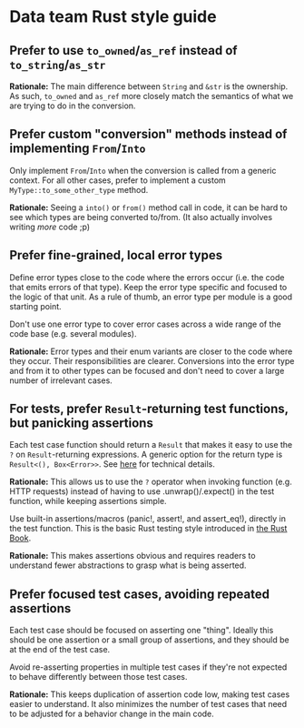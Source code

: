 # Data team Rust style guide

## Prefer to use `to_owned`/`as_ref` instead of `to_string`/`as_str`

**Rationale:** The main difference between `String` and `&str` is the ownership. As such, `to_owned`
and `as_ref` more closely match the semantics of what we are trying to do in the conversion.

## Prefer custom "conversion" methods instead of implementing `From`/`Into`

Only implement `From`/`Into` when the conversion is called from a generic context. For all other
cases, prefer to implement a custom `MyType::to_some_other_type` method.

**Rationale:** Seeing a `into()` or `from()` method call in code, it can be hard to see which types
are being converted to/from. (It also actually involves writing _more_ code ;p)

## Prefer fine-grained, local error types

Define error types close to the code where the errors occur (i.e. the code that emits errors of that
type). Keep the error type specific and focused to the logic of that unit. As a rule of thumb, an
error type per module is a good starting point.

Don't use one error type to cover error cases across a wide range of the code base (e.g. several
modules).

**Rationale:** Error types and their enum variants are closer to the code where they occur. Their
responsibilities are clearer. Conversions into the error type and from it to other types can be
focused and don't need to cover a large number of irrelevant cases.

## For tests, prefer `Result`-returning test functions, but panicking assertions

Each test case function should return a `Result` that makes it easy to use the `?` on
`Result`-returning expressions. A generic option for the return type is `Result<(), Box<Error>>`.
See [here][result-returning] for technical details.

[result-returning]: https://ebarnard.github.io/2019-06-03-rust-smaller-trait-implementers-docs/edition-guide/rust-2018/error-handling-and-panics/question-mark-in-main-and-tests.html

**Rationale:** This allows us to use the `?` operator when invoking function (e.g. HTTP requests)
instead of having to use .unwrap()/.expect() in the test function, while keeping assertions simple.

Use built-in assertions/macros (panic!, assert!, and assert_eq!), directly in the test function.
This is the basic Rust testing style introduced in [the Rust Book][rust-book-ch11].

[rust-book-ch11]: https://doc.rust-lang.org/book/ch11-01-writing-tests.html

**Rationale:** This makes assertions obvious and requires readers to understand fewer abstractions
to grasp what is being asserted.

## Prefer focused test cases, avoiding repeated assertions

Each test case should be focused on asserting one "thing". Ideally this should be one assertion or
a small group of assertions, and they should be at the end of the test case.

Avoid re-asserting properties in multiple test cases if they're not expected to behave differently
between those test cases.

**Rationale:** This keeps duplication of assertion code low, making test cases easier to understand.
It also minimizes the number of test cases that need to be adjusted for a behavior change in the
main code.
